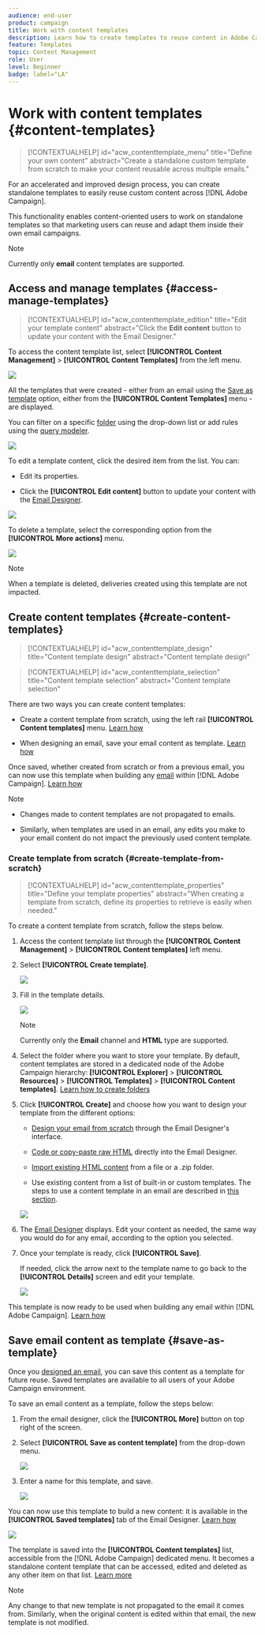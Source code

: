 ```yaml
---
audience: end-user
product: campaign
title: Work with content templates
description: Learn how to create templates to reuse content in Adobe Campaign emails
feature: Templates
topic: Content Management
role: User
level: Beginner
badge: label="LA" 
---
```

# Work with content templates {#content-templates}

>[!CONTEXTUALHELP]
>id="acw_contenttemplate_menu"
>title="Define your own content"
>abstract="Create a standalone custom template from scratch to make your content reusable across multiple emails."
 
For an accelerated and improved design process, you can create standalone templates to easily reuse custom content across [!DNL Adobe Campaign].

This functionality enables content-oriented users to work on standalone templates so that marketing users can reuse and adapt them inside their own email campaigns.

>[!NOTE]
>
>Currently only **email** content templates are supported.

## Access and manage templates {#access-manage-templates}

>[!CONTEXTUALHELP]
>id="acw_contenttemplate_edition"
>title="Edit your template content"
>abstract="Click the **Edit content** button to update your content with the Email Designer."

To access the content template list, select **[!UICONTROL Content Management]** > **[!UICONTROL Content Templates]** from the left menu.

![](assets/content-template-list.png)

All the templates that were created - either from an email using the [Save as template](#save-as-template) option, either from the **[!UICONTROL Content Templates]** menu - are displayed.

<!--You can sort content templates by creation or modification date. You can also choose to display only the items that you created or modified.-->

You can filter on a specific [folder](../get-started/permissions.md#folders) using the drop-down list or add rules using the [query modeler](../query/query-modeler-overview.md).

![](assets/content-template-list-filters.png)

To edit a template content, click the desired item from the list. You can:

* Edit its properties.

* Click the **[!UICONTROL Edit content]** button to update your content with the [Email Designer](get-started-email-designer.md).

![](assets/content-template-edition.png)

To delete a template, select the corresponding option from the **[!UICONTROL More actions]** menu.

![](assets/content-template-list-delete.png)

>[!NOTE]
>
>When a template is deleted, deliveries created using this template are not impacted.

## Create content templates {#create-content-templates}

>[!CONTEXTUALHELP]
>id="acw_contenttemplate_design"
>title="Content template design"
>abstract="Content template design"

>[!CONTEXTUALHELP]
>id="acw_contenttemplate_selection"
>title="Content template selection"
>abstract="Content template selection"

There are two ways you can create content templates:

* Create a content template from scratch, using the left rail **[!UICONTROL Content templates]** menu. [Learn how](#create-template-from-scratch)

* When designing an email, save your email content as template. [Learn how](#save-as-template)

Once saved, whether created from scratch or from a previous email, you can now use this template when building any [email](../email/create-email.md) within [!DNL Adobe Campaign]. [Learn how](use-email-templates.md)

>[!NOTE]
>
>* Changes made to content templates are not propagated to emails.
>
>* Similarly, when templates are used in an email, any edits you make to your email content do not impact the previously used content template.

### Create template from scratch {#create-template-from-scratch}

>[!CONTEXTUALHELP]
>id="acw_contenttemplate_properties"
>title="Define your template properties"
>abstract="When creating a template from scratch, define its properties to retrieve is easily when needed."

To create a content template from scratch, follow the steps below.

1. Access the content template list through the **[!UICONTROL Content Management]** > **[!UICONTROL Content templates]** left menu.

1. Select **[!UICONTROL Create template]**.

    ![](assets/content-template-create.png)

1. Fill in the template details.

    ![](assets/content-template-details.png)

    >[!NOTE]
    >
    >Currently only the **Email** channel and **HTML** type are supported.

1. Select the folder where you want to store your template. By default, content templates are stored in a dedicated node of the Adobe Campaign hierarchy: **[!UICONTROL Explorer]** > **[!UICONTROL Resources]** > **[!UICONTROL Templates]** > **[!UICONTROL Content templates]**. [Learn how to create folders](../get-started/permissions.md#folders)

1. Click **[!UICONTROL Create]** and choose how you want to design your template from the different options:

    * [Design your email from scratch](create-email-content.md) through the Email Designer's interface.

    * [Code or copy-paste raw HTML](code-content.md) directly into the Email Designer.

    * [Import existing HTML content](existing-content.md) from a file or a .zip folder.

    * Use existing content from a list of built-in or custom templates. The steps to use a content template in an email are described in [this section](use-email-templates.md).

    ![](assets/email_designer-templates.png)

1. The [Email Designer](get-started-email-designer.md) displays. Edit your content as needed, the same way you would do for any email, according to the option you selected.

    <!--You can test your content if needed. [Learn how](#test-template)-->

1. Once your template is ready, click **[!UICONTROL Save]**.

    If needed, click the arrow next to the template name to go back to the **[!UICONTROL Details]** screen and edit your template.

    ![](assets/content-template-save-back.png)

This template is now ready to be used when building any email within [!DNL Adobe Campaign]. [Learn how](use-email-templates.md)

## Save email content as template {#save-as-template}

Once you [designed an email](create-email-content.md), you can save this content as a template for future reuse. Saved templates are available to all users of your Adobe Campaign environment.

To save an email content as a template, follow the steps below:

1. From the email designer, click the **[!UICONTROL More]** button on top right of the screen.

1. Select **[!UICONTROL Save as content template]** from the drop-down menu.

    ![](assets/email_designer-save-template.png)

1. Enter a name for this template, and save.

    ![](assets/email_designer-template-name.png)

You can now use this template to build a new content: it is available in the **[!UICONTROL Saved templates]** tab of the Email Designer. [Learn how](use-email-templates.md)

![](assets/email_designer-saved-template.png)

The template is saved into the **[!UICONTROL Content templates]** list, accessible from the [!DNL Adobe Campaign] dedicated menu. It becomes a standalone content template that can be accessed, edited and deleted as any other item on that list. [Learn more](#access-manage-templates)

>[!NOTE]
>
>Any change to that new template is not propagated to the email it comes from. Similarly, when the original content is edited within that email, the new template is not modified.

<!--
Test your content template {#test-template}

You can test the rendering of any email content template, whether created from scratch or from an email. To do so, follow the steps below.

1. Access the content template list through the **[!UICONTROL Content Management]** > **[!UICONTROL Content Templates]** menu and select any template.

1. Click **[!UICONTROL Edit content]** from the **[!UICONTROL Template properties]**.

1. Click **[!UICONTROL Simulate Content]** and select a test profile to check your email rendering. You can choose the desktop or mobile view. [Learn more](../content-management/preview-test.md)

    ![](../email/assets/content-template-stimulate.png)

1. You can send a proof to test your content and have it approved by some internal users before using it in a journey or a campaign.

    * To do so, click the **[!UICONTROL Send proof]** button and follow the steps described in [this section](../content-management/proofs.md).
    
    * Before sending the proof, you must select the [email surface](../configuration/channel-surfaces.md) that will be used to test your content.

        ![](../email/assets/content-template-stimulate-proof-surface.png)

>[!CAUTION]
>
>Currently tracking is not supported when testing email content templates, meaning that tracking events, UTM parameters and landing page links will not be effective in the proofs that are being sent from a template. To test tracking, [use the content template](../email/use-email-templates.md) in an email and [send a proof](../content-management/preview-test.md#send-proofs).-->


